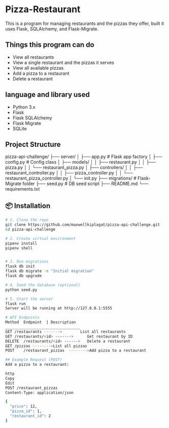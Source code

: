 
# Pizza-Restaurant

This is a program  for managing restaurants and the pizzas they offer, built it uses  Flask, SQLAlchemy, and Flask-Migrate.


##  Things this program can do 

- View all restaurants
- View a single restaurant and the pizzas it serves
- View all available pizzas
- Add a pizza to a restaurant
- Delete a restaurant

## language and library used

- Python 3.x
- Flask
- Flask SQLAlchemy
- Flask Migrate
- SQLite

## Project Structure

pizza-api-challenge/
├── server/
│ ├── app.py # Flask app factory
│ ├── config.py # Config class
│ ├── models/
│ │ ├── restaurant.py
│ │ ├── pizza.py
│ │ └── restaurant_pizza.py
│ ├── controllers/
│ │ ├── restaurant_controller.py
│ │ ├── pizza_controller.py
│ │ └── restaurant_pizza_controller.py
│ └── init.py
├── migrations/ # Flask-Migrate folder
├── seed.py # DB seed script
├── README.md
└── requirements.txt


## 📦 Installation

```bash
# 1. Clone the repo
git clone https://github.com/maxwellkiplagat/pizza-api-challenge.git
cd pizza-api-challenge

# 2. Create virtual environment
pipenv install
pipenv shell


# 3. Run migrations
flask db init
flask db migrate -m "Initial migration"
flask db upgrade

# 4. Seed the database (optional)
python seed.py

# 5. Start the server
flask run
Server will be running at http://127.0.0.1:5555

# API Endpoints
Method	Endpoint  |	Description
_________________________________
GET	/restaurants ------->        List all restaurants
GET	/restaurants/<id> ------->	    Get restaurant by ID
DELETE	/restaurants/<id> ------>	Delete a restaurant
GET	/pizzas	-------->List all pizzas
POST	/restaurant_pizzas	-------->Add pizza to a restaurant

## Example Request (POST)
Add a pizza to a restaurant:

http
Copy
Edit
POST /restaurant_pizzas
Content-Type: application/json

{
  "price": 12,
  "pizza_id": 1,
  "restaurant_id": 2
}
